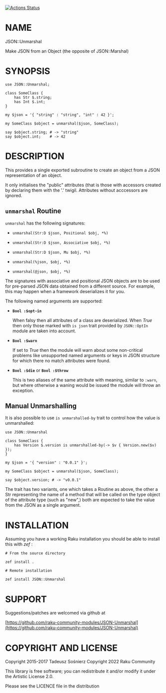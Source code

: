 [![Actions Status](https://github.com/raku-community-modules/JSON-Unmarshal/actions/workflows/test.yml/badge.svg)](https://github.com/raku-community-modules/JSON-Unmarshal/actions)

NAME
====

JSON::Unmarshal

Make JSON from an Object (the opposite of JSON::Marshal)

SYNOPSIS
========



    use JSON::Unmarshal;

    class SomeClass {
        has Str $.string;
        has Int $.int;
    }

    my $json = '{ "string" : "string", "int" : 42 }';

    my SomeClass $object = unmarshal($json, SomeClass);

    say $object.string; # -> "string"
    say $object.int;    # -> 42

DESCRIPTION
===========



This provides a single exported subroutine to create an object from a JSON representation of an object.

It only initialises the "public" attributes (that is those with accessors created by declaring them with the '.' twigil. Attributes without acccessors are ignored.

`unmarshal` Routine
-------------------

`unmarshal` has the following signatures:

  * `unmarshal(Str:D $json, Positional $obj, *%)`

  * `unmarshal(Str:D $json, Associative $obj, *%)`

  * `unmarshal(Str:D $json, Mu $obj, *%)`

  * `unmarshal(%json, $obj, *%)`

  * `unmarshal(@json, $obj, *%)`

The signatures with associative and positional JSON objects are to be used for pre-parsed JSON data obtained from a different source. For example, this may happen when a framework deserializes it for you.

The following named arguments are supported:

  * **`Bool :$opt-in`**

    When falsy then all attributes of a class are deserialized. When *True* then only those marked with `is json` trait provided by `JSON::OptIn` module are taken into account.

  * **`Bool :$warn`**

    If set to *True* then the module will warn about some non-critical problems like unsupported named arguments or keys in JSON structure for which there no match attributes were found.

  * **`Bool :$die`** or **`Bool :$throw`**

    This is two aliases of the same attribute with meaning, similar to `:warn`, but where otherwise a waning would be issued the module will throw an exception.

Manual Unmarshalling
--------------------

It is also possible to use `is unmarshalled-by` trait to control how the value is unmarshalled:

    use JSON::Unmarshal

    class SomeClass {
        has Version $.version is unmarshalled-by(-> $v { Version.new($v) });
    }

    my $json = '{ "version" : "0.0.1" }';

    my SomeClass $object = unmarshal($json, SomeClass);

    say $object.version; # -> "v0.0.1"

The trait has two variants, one which takes a Routine as above, the other a Str representing the name of a method that will be called on the type object of the attribute type (such as "new",) both are expected to take the value from the JSON as a single argument.

INSTALLATION
============



Assuming you have a working Raku installation you should be able to install this with *zef* :

    # From the source directory

    zef install .

    # Remote installation

    zef install JSON::Unmarshal

SUPPORT
=======



Suggestions/patches are welcomed via github at

[https://github.com/raku-community-modules/JSON-Unmarshal](https://github.com/raku-community-modules/JSON-Unmarshal)

COPYRIGHT AND LICENSE
=====================

Copyright 2015-2017 Tadeusz Sośnierz Copyright 2022 Raku Community

This library is free software; you can redistribute it and/or modify it under the Artistic License 2.0.

Please see the LICENCE file in the distribution

